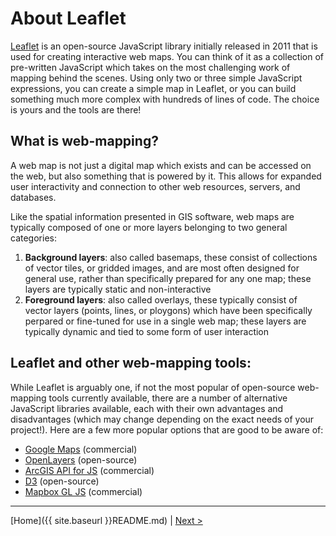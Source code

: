 # About Leaflet

[Leaflet](https://leafletjs.com/) is an open-source JavaScript library initially released in 2011 that is used for creating interactive web maps. You can think of it as a collection of pre-written JavaScript which takes on the most challenging work of mapping behind the scenes. Using only two or three simple JavaScript expressions, you can create a simple map in Leaflet, or you can build something much more complex with hundreds of lines of code. The choice is yours and the tools are there!

## What is web-mapping?

A web map is not just a digital map which exists and can be accessed on the web, but also something that is powered by it. This allows for expanded user interactivity and connection to other web resources, servers, and databases. 

Like the spatial information presented in GIS software, web maps are typically composed of one or more layers belonging to two general categories:

1. **Background layers**: also called basemaps, these consist of collections of vector tiles, or gridded images, and are most often designed for general use, rather than specifically prepared for any one map; these layers are typically static and non-interactive
2. **Foreground layers**: also called overlays, these typically consist of vector layers (points, lines, or ploygons) which have been specifically perpared or fine-tuned for use in a single web map; these layers are typically dynamic and tied to some form of user interaction

## Leaflet and other web-mapping tools:

While Leaflet is arguably one, if not the most popular of open-source web-mapping tools currently available, there are a number of alternative JavaScript libraries available, each with their own advantages and disadvantages (which may change depending on the exact needs of your project!). Here are a few more popular options that are good to be aware of:

- [Google Maps](https://developers.google.com/maps/) (commercial)
- [OpenLayers](https://openlayers.org/) (open-source)
- [ArcGIS API for JS](https://developers.arcgis.com/javascript/) (commercial)
- [D3](https://d3js.org/) (open-source)
- [Mapbox GL JS](https://www.mapbox.com/mapbox-gl-js/api/) (commercial)

---

[Home]({{ site.baseurl }}README.md) | [Next >](02-prep.md)
